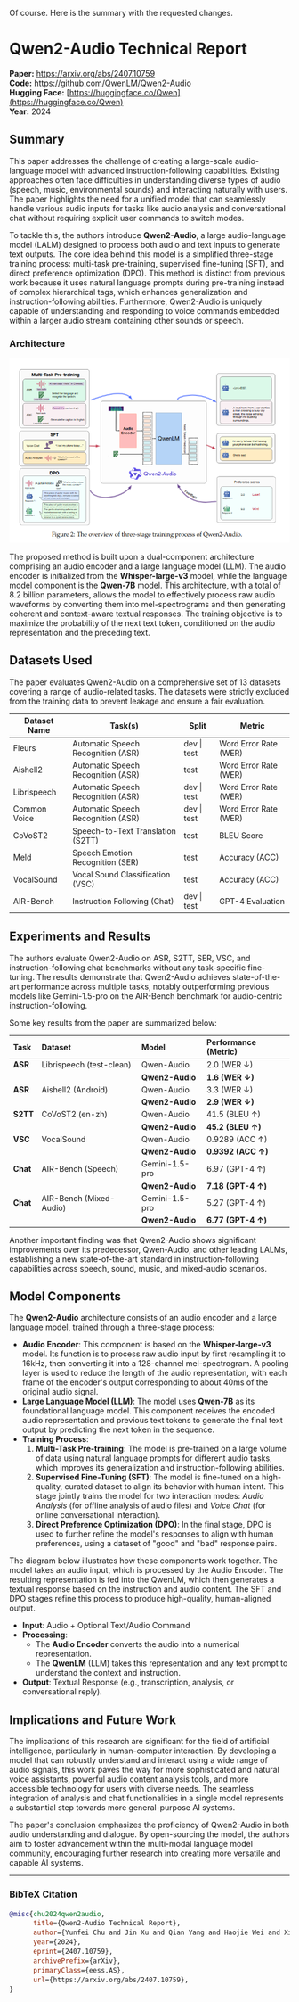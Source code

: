 Of course. Here is the summary with the requested changes.

# Qwen2-Audio Technical Report

**Paper:** https://arxiv.org/abs/2407.10759  
**Code:** https://github.com/QwenLM/Qwen2-Audio  
**Hugging Face:** [https://huggingface.co/Qwen](https://huggingface.co/Qwen)  
**Year:** 2024

## Summary

This paper addresses the challenge of creating a large-scale audio-language model with advanced instruction-following capabilities. Existing approaches often face difficulties in understanding diverse types of audio (speech, music, environmental sounds) and interacting naturally with users. The paper highlights the need for a unified model that can seamlessly handle various audio inputs for tasks like audio analysis and conversational chat without requiring explicit user commands to switch modes.

To tackle this, the authors introduce **Qwen2-Audio**, a large audio-language model (LALM) designed to process both audio and text inputs to generate text outputs. The core idea behind this model is a simplified three-stage training process: multi-task pre-training, supervised fine-tuning (SFT), and direct preference optimization (DPO). This method is distinct from previous work because it uses natural language prompts during pre-training instead of complex hierarchical tags, which enhances generalization and instruction-following abilities. Furthermore, Qwen2-Audio is uniquely capable of understanding and responding to voice commands embedded within a larger audio stream containing other sounds or speech.

### Architecture
![Omni](./Qwen-Audio.png)

The proposed method is built upon a dual-component architecture comprising an audio encoder and a large language model (LLM). The audio encoder is initialized from the **Whisper-large-v3** model, while the language model component is the **Qwen-7B** model. This architecture, with a total of 8.2 billion parameters, allows the model to effectively process raw audio waveforms by converting them into mel-spectrograms and then generating coherent and context-aware textual responses. The training objective is to maximize the probability of the next text token, conditioned on the audio representation and the preceding text.

## Datasets Used

The paper evaluates Qwen2-Audio on a comprehensive set of 13 datasets covering a range of audio-related tasks. The datasets were strictly excluded from the training data to prevent leakage and ensure a fair evaluation.

| Dataset Name | Task(s) | Split | Metric |
| --- | --- | --- | --- |
| Fleurs | Automatic Speech Recognition (ASR) | dev \| test | Word Error Rate (WER) |
| Aishell2 | Automatic Speech Recognition (ASR) | test | Word Error Rate (WER) |
| Librispeech | Automatic Speech Recognition (ASR) | dev \| test | Word Error Rate (WER) |
| Common Voice | Automatic Speech Recognition (ASR) | dev \| test | Word Error Rate (WER) |
| CoVoST2 | Speech-to-Text Translation (S2TT) | test | BLEU Score |
| Meld | Speech Emotion Recognition (SER) | test | Accuracy (ACC) |
| VocalSound | Vocal Sound Classification (VSC) | test | Accuracy (ACC) |
| AIR-Bench | Instruction Following (Chat) | dev \| test | GPT-4 Evaluation |

## Experiments and Results

The authors evaluate Qwen2-Audio on ASR, S2TT, SER, VSC, and instruction-following chat benchmarks without any task-specific fine-tuning. The results demonstrate that Qwen2-Audio achieves state-of-the-art performance across multiple tasks, notably outperforming previous models like Gemini-1.5-pro on the AIR-Bench benchmark for audio-centric instruction-following.

Some key results from the paper are summarized below:

| Task | Dataset | Model | Performance (Metric) |
| :--- | :--- | :--- | :--- |
| **ASR** | Librispeech (test-clean) | Qwen-Audio | 2.0 (WER ↓) |
| | | **Qwen2-Audio** | **1.6 (WER ↓)** |
| **ASR** | Aishell2 (Android) | Qwen-Audio | 3.3 (WER ↓) |
| | | **Qwen2-Audio** | **2.9 (WER ↓)** |
| **S2TT** | CoVoST2 (en-zh) | Qwen-Audio | 41.5 (BLEU ↑) |
| | | **Qwen2-Audio** | **45.2 (BLEU ↑)** |
| **VSC** | VocalSound | Qwen-Audio | 0.9289 (ACC ↑) |
| | | **Qwen2-Audio** | **0.9392 (ACC ↑)** |
| **Chat** | AIR-Bench (Speech) | Gemini-1.5-pro | 6.97 (GPT-4 ↑) |
| | | **Qwen2-Audio** | **7.18 (GPT-4 ↑)** |
| **Chat** | AIR-Bench (Mixed-Audio) | Gemini-1.5-pro | 5.27 (GPT-4 ↑) |
| | | **Qwen2-Audio** | **6.77 (GPT-4 ↑)** |

Another important finding was that Qwen2-Audio shows significant improvements over its predecessor, Qwen-Audio, and other leading LALMs, establishing a new state-of-the-art standard in instruction-following capabilities across speech, sound, music, and mixed-audio scenarios.

## Model Components

The **Qwen2-Audio** architecture consists of an audio encoder and a large language model, trained through a three-stage process:

*   **Audio Encoder**: This component is based on the **Whisper-large-v3** model. Its function is to process raw audio input by first resampling it to 16kHz, then converting it into a 128-channel mel-spectrogram. A pooling layer is used to reduce the length of the audio representation, with each frame of the encoder's output corresponding to about 40ms of the original audio signal.
*   **Large Language Model (LLM)**: The model uses **Qwen-7B** as its foundational language model. This component receives the encoded audio representation and previous text tokens to generate the final text output by predicting the next token in the sequence.
*   **Training Process**:
    1.  **Multi-Task Pre-training**: The model is pre-trained on a large volume of data using natural language prompts for different audio tasks, which improves its generalization and instruction-following abilities.
    2.  **Supervised Fine-Tuning (SFT)**: The model is fine-tuned on a high-quality, curated dataset to align its behavior with human intent. This stage jointly trains the model for two interaction modes: *Audio Analysis* (for offline analysis of audio files) and *Voice Chat* (for online conversational interaction).
    3.  **Direct Preference Optimization (DPO)**: In the final stage, DPO is used to further refine the model's responses to align with human preferences, using a dataset of "good" and "bad" response pairs.

The diagram below illustrates how these components work together. The model takes an audio input, which is processed by the Audio Encoder. The resulting representation is fed into the QwenLM, which then generates a textual response based on the instruction and audio content. The SFT and DPO stages refine this process to produce high-quality, human-aligned output.

*   **Input**: Audio + Optional Text/Audio Command
*   **Processing**:
    *   The **Audio Encoder** converts the audio into a numerical representation.
    *   The **QwenLM** (LLM) takes this representation and any text prompt to understand the context and instruction.
*   **Output**: Textual Response (e.g., transcription, analysis, or conversational reply).

## Implications and Future Work

The implications of this research are significant for the field of artificial intelligence, particularly in human-computer interaction. By developing a model that can robustly understand and interact using a wide range of audio signals, this work paves the way for more sophisticated and natural voice assistants, powerful audio content analysis tools, and more accessible technology for users with diverse needs. The seamless integration of analysis and chat functionalities in a single model represents a substantial step towards more general-purpose AI systems.

The paper's conclusion emphasizes the proficiency of Qwen2-Audio in both audio understanding and dialogue. By open-sourcing the model, the authors aim to foster advancement within the multi-modal language model community, encouraging further research into creating more versatile and capable AI systems.

---
### BibTeX Citation
```bibtex
@misc{chu2024qwen2audio,
      title={Qwen2-Audio Technical Report}, 
      author={Yunfei Chu and Jin Xu and Qian Yang and Haojie Wei and Xipin Wei and Zhifang Guo and Yichong Leng and Yuanjun Lv and Jinzheng He and Junyang Lin and Chang Zhou and Jingren Zhou and Qwen Team, Alibaba Group},
      year={2024},
      eprint={2407.10759},
      archivePrefix={arXiv},
      primaryClass={eess.AS},
      url={https://arxiv.org/abs/2407.10759}, 
}
```